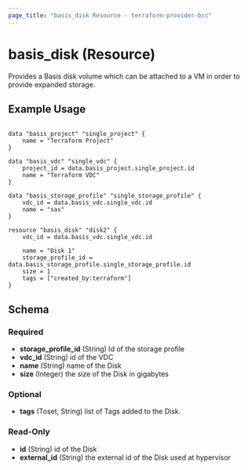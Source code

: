 ```yaml
---
page_title: "basis_disk Resource - terraform-provider-bcc"
---
```

# basis_disk (Resource)

Provides a Basis disk volume which can be attached to a VM in order to provide expanded storage.

## Example Usage

```hcl

data "basis_project" "single_project" {
    name = "Terraform Project"
}

data "basis_vdc" "single_vdc" {
    project_id = data.basis_project.single_project.id
    name = "Terraform VDC"
}

data "basis_storage_profile" "single_storage_profile" {
    vdc_id = data.basis_vdc.single_vdc.id
    name = "sas"
}

resource "basis_disk" "disk2" {
    vdc_id = data.basis_vdc.single_vdc.id

    name = "Disk 1"
    storage_profile_id = data.basis_storage_profile.single_storage_profile.id
    size = 1
    tags = ["created_by:terraform"]
}
```

## Schema

### Required

- **storage_profile_id** (String) Id of the storage profile
- **vdc_id** (String) id of the VDC
- **name** (String) name of the Disk
- **size** (Integer) the size of the Disk in gigabytes

### Optional

- **tags** (Toset, String) list of Tags added to the Disk.

### Read-Only

- **id** (String) id of the Disk
- **external_id** (String) the external id of the Disk used at hypervisor
